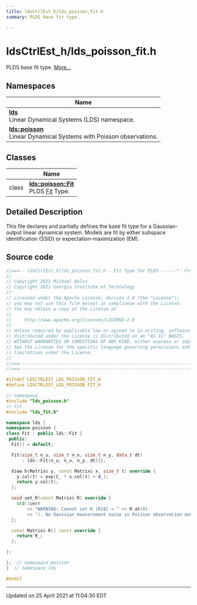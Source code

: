 ```yaml
---
title: ldsCtrlEst_h/lds_poisson_fit.h
summary: PLDS base fit type. 

---
```


# ldsCtrlEst_h/lds_poisson_fit.h

PLDS base fit type.  [More...](#detailed-description)



## Namespaces

| Name           |
| -------------- |
| **[lds](/lds-ctrl-est/docs/api/namespaces/namespacelds/)** <br>Linear Dynamical Systems (LDS) namespace.  |
| **[lds::poisson](/lds-ctrl-est/docs/api/namespaces/namespacelds_1_1poisson/)** <br>Linear Dynamical Systems with Poisson observations.  |

## Classes

|                | Name           |
| -------------- | -------------- |
| class | **[lds::poisson::Fit](/lds-ctrl-est/docs/api/classes/classlds_1_1poisson_1_1_fit/)** <br>PLDS [Fit]() Type.  |

## Detailed Description



This file declares and partially defines the base fit type for a Gaussian-output linear dynamical system. Models are fit by either subspace identification (SSID) or expectation-maximization (EM). 





## Source code

```cpp
//===-- ldsCtrlEst_h/lds_poisson_fit.h - Fit Type for PLDS ------*- C++ -*-===//
//
// Copyright 2021 Michael Bolus
// Copyright 2021 Georgia Institute of Technology
//
// Licensed under the Apache License, Version 2.0 (the "License");
// you may not use this file except in compliance with the License.
// You may obtain a copy of the License at
//
//     http://www.apache.org/licenses/LICENSE-2.0
//
// Unless required by applicable law or agreed to in writing, software
// distributed under the License is distributed on an "AS IS" BASIS,
// WITHOUT WARRANTIES OR CONDITIONS OF ANY KIND, either express or implied.
// See the License for the specific language governing permissions and
// limitations under the License.
//
//===----------------------------------------------------------------------===//
//===----------------------------------------------------------------------===//

#ifndef LDSCTRLEST_LDS_POISSON_FIT_H
#define LDSCTRLEST_LDS_POISSON_FIT_H

// namespace
#include "lds_poisson.h"
// fit
#include "lds_fit.h"

namespace lds {
namespace poisson {
class Fit : public lds::Fit {
 public:
  Fit() = default;

  Fit(size_t n_u, size_t n_x, size_t n_y, data_t dt)
      : lds::Fit(n_u, n_x, n_y, dt){};

  View h(Matrix& y, const Matrix& x, size_t t) override {
    y.col(t) = exp(C_ * x.col(t) + d_);
    return y.col(t);
  };

  void set_R(const Matrix& R) override {
    std::cerr
        << "WARNING: Cannot set R (R[0] = " << R.at(0)
        << "). No Gaussian measurement noise in Poisson observation model.\n";
  };

  const Matrix& R() const override {
    return R_;
  };

};

};  // namespace poisson
}  // namespace lds

#endif
```


-------------------------------

Updated on 25 April 2021 at 11:04:30 EDT

